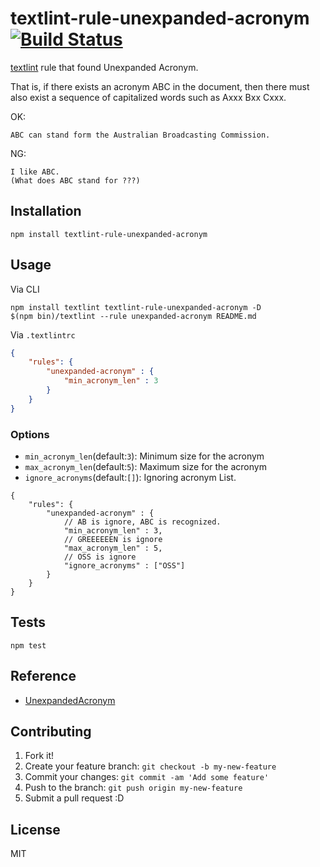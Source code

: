 # textlint-rule-unexpanded-acronym [![Build Status](https://travis-ci.org/textlint-rule/textlint-rule-unexpanded-acronym.svg?branch=master)](https://travis-ci.org/textlint-rule/textlint-rule-unexpanded-acronym)

[textlint](https://github.com/textlint/textlint "textlint") rule that found Unexpanded Acronym.

That is, if there exists an acronym ABC in the document, then there must also exist a sequence of capitalized words such as Axxx Bxx Cxxx.

OK:

```
ABC can stand form the Australian Broadcasting Commission.
```

NG:

```
I like ABC.
(What does ABC stand for ???)
```



## Installation

    npm install textlint-rule-unexpanded-acronym

## Usage

Via CLI

    npm install textlint textlint-rule-unexpanded-acronym -D
    $(npm bin)/textlint --rule unexpanded-acronym README.md

Via `.textlintrc`

```json
{
    "rules": {
        "unexpanded-acronym" : {
            "min_acronym_len" : 3
        }
    }
}
```

### Options

- `min_acronym_len`(default:`3`): Minimum size for the acronym
- `max_acronym_len`(default:`5`): Maximum size for the acronym
- `ignore_acronyms`(default:`[]`): Ignoring acronym List.

```
{
    "rules": {
        "unexpanded-acronym" : {
            // AB is ignore, ABC is recognized.
            "min_acronym_len" : 3,
            // GREEEEEEN is ignore
            "max_acronym_len" : 5,
            // OSS is ignore
            "ignore_acronyms" : ["OSS"]
        }
    }
}
```

## Tests

    npm test

## Reference

- [UnexpandedAcronym](http://redpen.cc/docs/latest/index.html#unexpandedacronym "UnexpandedAcronym")

## Contributing

1. Fork it!
2. Create your feature branch: `git checkout -b my-new-feature`
3. Commit your changes: `git commit -am 'Add some feature'`
4. Push to the branch: `git push origin my-new-feature`
5. Submit a pull request :D

## License

MIT
